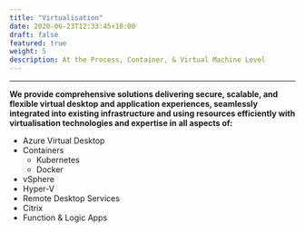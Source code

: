 ```yaml
---
title: "Virtualisation"
date: 2020-06-23T12:33:45+10:00
draft: false
featured: true
weight: 5
description: At the Process, Container, & Virtual Machine Level
---
```

***
**We provide comprehensive solutions delivering secure, scalable, and flexible virtual desktop and application experiences, seamlessly integrated into existing infrastructure and using resources efficiently with virtualisation technologies and expertise in all aspects of:**

* Azure Virtual Desktop
* Containers
  *  Kubernetes
  *  Docker
* vSphere
* Hyper-V
* Remote Desktop Services
* Citrix
* Function & Logic Apps
